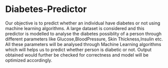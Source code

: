 # Diabetes-Predictor

Our objective is to predict whether an individual have diabetes or not using machine learning algorithms. A large dataset is considered and this predictor is modelled to analyse the diabetes possiblity of a person through different parameters like Glucose,BloodPressure, Skin Thickness,Insulin etc. All these parameters will be analysed through Machine Learning algorithms which will helps us to predict whether person is diabetic or not. Output obtained would further be checked for correctness and model will be optimized accordingly.
